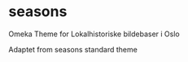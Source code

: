seasons
=======

Omeka Theme for Lokalhistoriske bildebaser i Oslo

Adaptet from seasons standard theme
